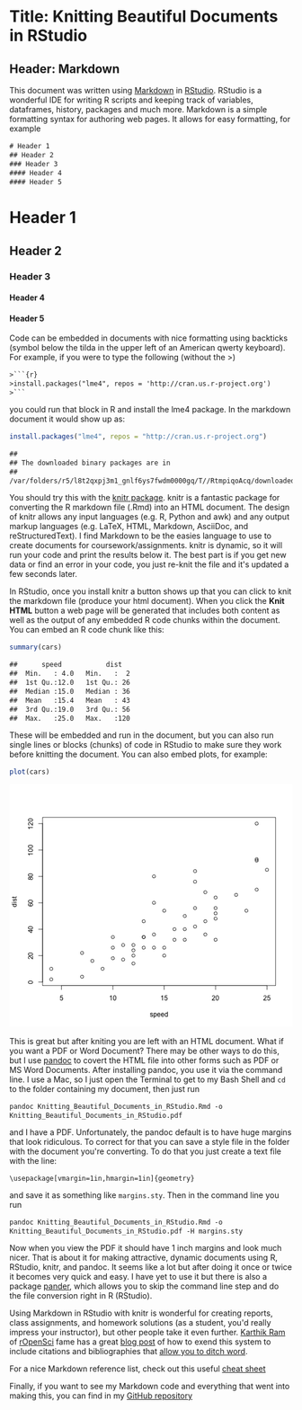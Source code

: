 Title: Knitting Beautiful Documents in RStudio
========================================================

## Header: Markdown
This document was written using [Markdown](http://daringfireball.net/projects/markdown/) in [RStudio](http://www.rstudio.com/). RStudio is a wonderful IDE for writing R scripts and keeping track of variables, dataframes, history, packages and much more. Markdown is a simple formatting syntax for authoring web pages. It allows for easy formatting, for example

```
# Header 1
## Header 2
### Header 3
#### Header 4
#### Header 5
```

# Header 1
## Header 2
### Header 3
#### Header 4
#### Header 5

Code can be embedded in documents with nice formatting using backticks (symbol below the tilda in the upper left of an American qwerty keyboard). For example, if you were to type the following (without the >)

```
>```{r}
>install.packages("lme4", repos = 'http://cran.us.r-project.org')
>```
```

you could run that block in R and install the lme4 package. In the markdown document it would show up as:


```r
install.packages("lme4", repos = "http://cran.us.r-project.org")
```

```
## 
## The downloaded binary packages are in
## 	/var/folders/r5/l8t2qxpj3m1_gnlf6ys7fwdm0000gq/T//RtmpiqoAcq/downloaded_packages
```


You should try this with the [knitr package](http://yihui.name/knitr/). knitr is a fantastic package for converting the R markdown file (.Rmd) into an HTML document. The design of knitr allows any input languages (e.g. R, Python and awk) and any output markup languages (e.g. LaTeX, HTML, Markdown, AsciiDoc, and reStructuredText). I find Markdown to be the easies language to use to create documents for coursework/assignments. knitr is dynamic, so it will run your code and print the results below it. The best part is if you get new data or find an error in your code, you just re-knit the file and it's updated a few seconds later.

In RStudio, once you install knitr a button shows up that you can click to knit the markdown file (produce your html document). When you click the **Knit HTML** button a web page will be generated that includes both content as well as the output of any embedded R code chunks within the document. You can embed an R code chunk like this:


```r
summary(cars)
```

```
##      speed           dist    
##  Min.   : 4.0   Min.   :  2  
##  1st Qu.:12.0   1st Qu.: 26  
##  Median :15.0   Median : 36  
##  Mean   :15.4   Mean   : 43  
##  3rd Qu.:19.0   3rd Qu.: 56  
##  Max.   :25.0   Max.   :120
```


These will be embedded and run in the document, but you can also run single lines or blocks (chunks) of code in RStudio to make sure they work before knitting the document. You can also embed plots, for example:


```r
plot(cars)
```

![plot of chunk unnamed-chunk-3](figure/unnamed-chunk-3.png) 


This is great but after kniting you are left with an HTML document. What if you want a PDF or Word Document? There may be other ways to do this, but I use [pandoc](http://johnmacfarlane.net/pandoc/) to covert the HTML file into other forms such as PDF or MS Word Documents. After installing pandoc, you use it via the command line. I use a Mac, so I just open the Terminal to get to my Bash Shell and `cd` to the folder containing my document, then just run

```
pandoc Knitting_Beautiful_Documents_in_RStudio.Rmd -o Knitting_Beautiful_Documents_in_RStudio.pdf
```

and I have a PDF. Unfortunately, the pandoc default is to have huge margins that look ridiculous. To correct for that you can save a style file in the folder with the document you're converting. To do that you just create a text file with the line:

```
\usepackage[vmargin=1in,hmargin=1in]{geometry}
```

and save it as something like `margins.sty`. Then in the command line you run

```
pandoc Knitting_Beautiful_Documents_in_RStudio.Rmd -o Knitting_Beautiful_Documents_in_RStudio.pdf -H margins.sty
```

Now when you view the PDF it should have 1 inch margins and look much nicer. That is about it for making attractive, dynamic documents using R, RStudio, knitr, and pandoc. It seems like a lot but after doing it once or twice it becomes very quick and easy. I have yet to use it but there is also a package [pander](http://rapporter.github.io/pander/#examples), which allows you to skip the command line step and do the file conversion right in R (RStudio).

Using Markdown in RStudio with knitr is wonderful for creating reports, class assignments, and homework solutions (as a student, you'd really impress your instructor), but other people take it even further. [Karthik Ram](http://nature.berkeley.edu/~kram/) of [rOpenSci](http://ropensci.org/) fame has a great [blog post](http://inundata.org/2012/12/04/how-to-ditch-word/) of how to exend this system to include citations and bibliographies that [allow you to ditch word](http://inundata.org/2012/12/04/how-to-ditch-word/).

For a nice Markdown reference list, check out this useful [cheat sheet](https://github.com/adam-p/markdown-here/wiki/Markdown-Cheatsheet#wiki-code)

Finally, if you want to see my Markdown code and everything that went into making this, you can find in my [GitHub repository](https://github.com/djhocking/Knitting_Beautiful_Documents_in_RStudio.git)
